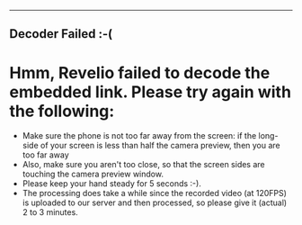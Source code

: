 
---
Decoder Failed :-(
---

# Hmm, Revelio failed to decode the embedded link. Please try again with the following:

* Make sure the phone is not too far away from the screen: if the long-side of your screen is less than half the camera preview, then you are too far away
* Also, make sure you aren't too close, so that the screen sides are touching the camera preview window. 
* Please keep your hand steady for 5 seconds :-). 
* The processing does take a while since the recorded video (at 120FPS) is uploaded to our server and then processed, so please give it (actual) 2 to 3 minutes. 
